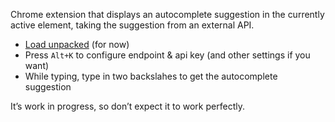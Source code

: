 Chrome extension that displays an autocomplete suggestion in the currently active element, taking the suggestion from an external API.

- [Load unpacked](https://stackoverflow.com/questions/24577024/install-chrome-extension-form-outside-the-chrome-web-store) (for now)
- Press `Alt+K` to configure endpoint & api key (and other settings if you want)
- While typing, type in two backslahes to get the autocomplete suggestion

It’s work in progress, so don’t expect it to work perfectly.